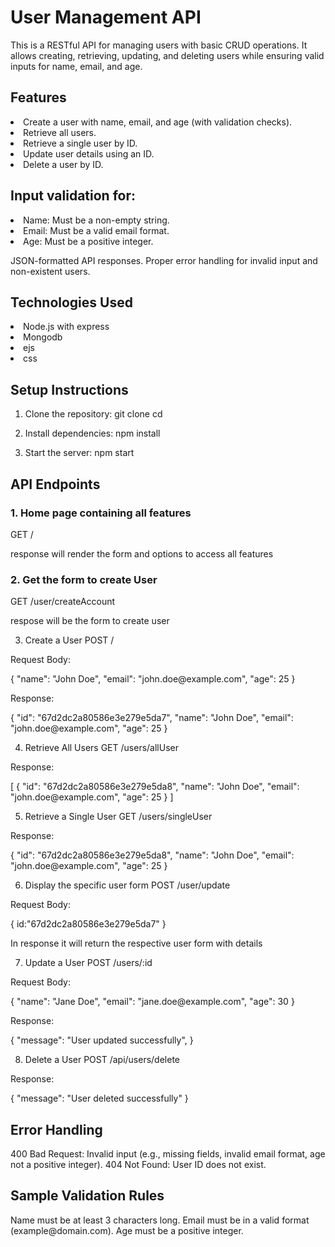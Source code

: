 <h1>User Management API</h1>
This is a RESTful API for managing users with basic CRUD operations. It allows creating, retrieving, updating, and deleting users while ensuring valid inputs for name, email, and age.

<h2>Features</h2>
<li>Create a user with name, email, and age (with validation checks).</li>
<li>Retrieve all users.</li>
<li>Retrieve a single user by ID.</li>
<li>Update user details using an ID.</li>
<li>Delete a user by ID.</li>

<h2>Input validation for:</h2>
<li>Name: Must be a non-empty string.</li>
<li>Email: Must be a valid email format.</li>
<li>Age: Must be a positive integer.</li>

JSON-formatted API responses.
Proper error handling for invalid input and non-existent users.

<h2>Technologies Used</h2>
<li>Node.js with express</li>
<li>Mongodb</li>
<li>ejs</li>
<li>css</li>

<h2>Setup Instructions</h2>

1. Clone the repository:
   git clone <repository-url>
   cd <repository-name>

2. Install dependencies:
   npm install

3. Start the server:
   npm start

<h2>API Endpoints</h2>
<h3>1.  Home page containing all features</h3>
GET /
<p>response will render the form and options to access all features</p>

<h3>2. Get the form to create User</h3>
GET /user/createAccount
<p>respose will be the form to create user</p>

3. Create a User
POST /
<p>Request Body:</p>
<p>{
  "name": "John Doe",
  "email": "john.doe@example.com",
  "age": 25
}
</p>

<p>Response:</p>

<p>{
  "id": "67d2dc2a80586e3e279e5da7",
  "name": "John Doe",
  "email": "john.doe@example.com",
  "age": 25
}</p>

4. Retrieve All Users
GET /users/allUser

<p>Response:</p>
<p>[
  {
    "id": "67d2dc2a80586e3e279e5da8",
    "name": "John Doe",
    "email": "john.doe@example.com",
    "age": 25
  }
]</p>

5. Retrieve a Single User
GET /users/singleUser

<p>Response:</p>

<p>{
  "id": "67d2dc2a80586e3e279e5da8",
  "name": "John Doe",
  "email": "john.doe@example.com",
  "age": 25
}</p>

6. Display the specific user form
POST /user/update
<p>Request Body:</p>
<p>{
    id:"67d2dc2a80586e3e279e5da7"
}</p>
<p>In response it will return the respective user form with details</p>

7. Update a User
POST /users/:id

<p>Request Body:</p>

<p>{
  "name": "Jane Doe",
  "email": "jane.doe@example.com",
  "age": 30
}</p>

<p>Response:</p>

<p>{
  "message": "User updated successfully",
}</p>

8. Delete a User
POST /api/users/delete
<p>Response:</p>

<p>{
  "message": "User deleted successfully"
}</p>


<h2>Error Handling</h2>
400 Bad Request: Invalid input (e.g., missing fields, invalid email format, age not a positive integer).
404 Not Found: User ID does not exist.

<h2>Sample Validation Rules</h2>
Name must be at least 3 characters long.
Email must be in a valid format (example@domain.com).
Age must be a positive integer.